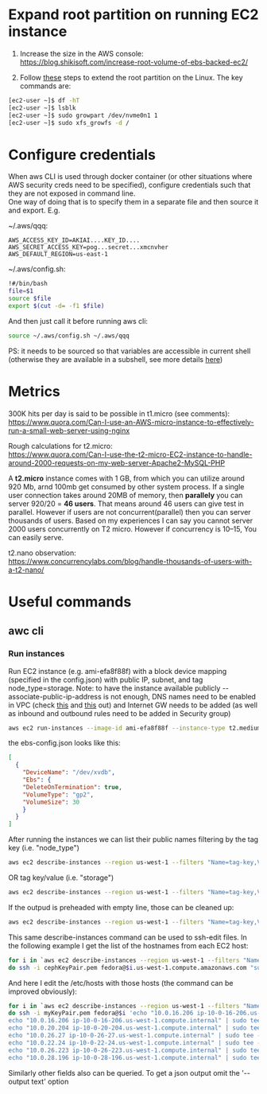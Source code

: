 
# Expand root partition on running EC2 instance

1. Increase the size in the AWS console:
   https://blog.shikisoft.com/increase-root-volume-of-ebs-backed-ec2/

2. Follow [these](https://docs.aws.amazon.com/AWSEC2/latest/UserGuide/recognize-expanded-volume-linux.html?icmpid=docs_ec2_console) steps to extend the root partition on the Linux. The key commands are:
```sh
[ec2-user ~]$ df -hT
[ec2-user ~]$ lsblk
[ec2-user ~]$ sudo growpart /dev/nvme0n1 1
[ec2-user ~]$ sudo xfs_growfs -d /
```
 

# Configure credentials
When aws CLI is used through docker container (or other situations where AWS security creds need to be specified), configure credentials such that they are not exposed in command line.  
One way of doing that is to specify them in a separate file and then source it and export. E.g.  

~/.aws/qqq:
```
AWS_ACCESS_KEY_ID=AKIAI....KEY_ID....
AWS_SECRET_ACCESS_KEY=pog...secret...xmcnvher
AWS_DEFAULT_REGION=us-east-1
```
~/.aws/config.sh:
```sh
!#/bin/bash
file=$1
source $file
export $(cut -d= -f1 $file)
```
And then just call it before running aws cli:  
```sh
source ~/.aws/config.sh ~/.aws/qqq
```
PS: it needs to be sourced so that variables are accessible in current shell (otherwise they are available in a subshell, see more details [here](https://stackoverflow.com/questions/10781824/export-not-working-in-my-shell-script))

# Metrics
300K hits per day is said to be possible in t1.micro (see comments):  
https://www.quora.com/Can-I-use-an-AWS-micro-instance-to-effectively-run-a-small-web-server-using-nginx

Rough calculations for t2.micro:  
https://www.quora.com/Can-I-use-the-t2-micro-EC2-instance-to-handle-around-2000-requests-on-my-web-server-Apache2-MySQL-PHP

A **t2.micro** instance comes with 1 GB, from which you can utilize around 920 Mb, arnd 100mb get consumed by other system process. 
If a single user connection takes around 20MB of memory, 
then **parallely** you can server 920/20 = **46 users**. That means around 46 users can give test in parallel. 
However if users are not concurrent(parallel) then you can server thousands of users. 
Based on my experiences I can say you cannot server 2000 users concurrently on T2 micro. However if concurrency is 10–15, You can easily serve.


t2.nano observation:  
https://www.concurrencylabs.com/blog/handle-thousands-of-users-with-a-t2-nano/

# Useful commands
## awc cli
### Run instances
Run EC2 instance (e.g. ami-efa8f88f) with a block device mapping (specified in the config.json) with public IP, subnet, and tag node_type=storage.
Note: to have the instance available publicly --associate-public-ip-address is not enough, DNS names need to be enabled in VPC (check [this](https://forums.aws.amazon.com/thread.jspa?threadID=316395) and [this](https://www.edureka.co/community/12614/ec2-instance-has-no-public-dns) out) and Internet GW needs to be added (as well as inbound and outbound rules need to be added in Security group)
```sh
aws ec2 run-instances --image-id ami-efa8f88f --instance-type t2.medium --block-device-mappings file://$(pwd)/../ebs-config.json --key-name myKeyPair --associate-public-ip-address --region us-west-1 --subnet-id subnet-0b9d48bbca2dc7aa7 --tag-specifications 'ResourceType=instance,Tags=[{Key=node_type,Value=storage}]'
```
the ebs-config.json looks like this:
```json
[
  {
    "DeviceName": "/dev/xvdb",
    "Ebs": {
    "DeleteOnTermination": true,
    "VolumeType": "gp2",
    "VolumeSize": 30
    }
  }
]
```
After running the instances we can list their public names filtering by the tag key (i.e. "node_type")
```sh
aws ec2 describe-instances --region us-west-1 --filters "Name=tag-key,Values=node_type" --query 'Reservations[*].Instances[*].PublicDnsName' --output text
```
OR tag key/value (i.e. "storage")
```sh
aws ec2 describe-instances --region us-west-1 --filters "Name=tag-key,Values=node_type" --filters "Name=tag-value,Values=monitor" --query 'Reservations[*].Instances[*].PublicDnsName' --output text
```
If the outpud is preheaded with empty line, those can be cleaned up:
```sh
aws ec2 describe-instances --region us-west-1 --filters "Name=tag-key,Values=node_type" --filters "Name=tag-value,Values=monitor" --query 'Reservations[*].Instances[*].PublicDnsName' --output text| sed '/^$/d'
```
This same describe-instances command can be used to ssh-edit files. In the following example I get the list of the hostnames from each EC2 host:
```sh
for i in `aws ec2 describe-instances --region us-west-1 --filters "Name=tag-key,Values=node_type" --query 'Reservations[*].Instances[*].PublicDnsName' --output text`; \ 
do ssh -i cephKeyPair.pem fedora@$i.us-west-1.compute.amazonaws.com "sudo hostname"; done
```
And here I edit the /etc/hosts with those hosts (the command can be improved obviously):
```sh
for i in `aws ec2 describe-instances --region us-west-1 --filters "Name=tag-key,Values=node_type" --query 'Reservations[*].Instances[*].PublicDnsName' --output text`; \
do ssh -i myKeyPair.pem fedora@$i 'echo "10.0.16.206 ip-10-0-16-206.us-west-1.compute.internal" | sudo tee -a /etc/hosts; \
echo "10.0.16.206 ip-10-0-16-206.us-west-1.compute.internal" | sudo tee -a /etc/hosts; \
echo "10.0.20.204 ip-10-0-20-204.us-west-1.compute.internal" | sudo tee -a /etc/hosts; \
echo "10.0.26.27 ip-10-0-26-27.us-west-1.compute.internal" | sudo tee -a /etc/hosts; \
echo "10.0.22.24 ip-10-0-22-24.us-west-1.compute.internal" | sudo tee -a /etc/hosts; \
echo "10.0.26.223 ip-10-0-26-223.us-west-1.compute.internal" | sudo tee -a /etc/hosts; \
echo "10.0.28.196 ip-10-0-28-196.us-west-1.compute.internal" | sudo tee -a /etc/hosts'; done
```

Similarly other fields also can be queried. To get a json output omit the '--output text' option 

